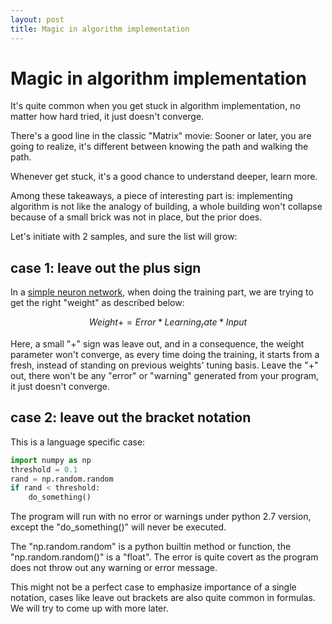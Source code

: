 ```yaml
---
layout: post
title: Magic in algorithm implementation
---
```


# Magic in algorithm implementation

It's quite common when you get stuck in algorithm implementation, no matter how hard tried, it just doesn't converge.

There's a good line in the classic "Matrix" movie: Sooner or later, you are going to realize, it's different between knowing the path and walking the path.

Whenever get stuck, it's a good chance to understand deeper, learn more.

Among these takeaways, a piece of interesting part is: implementing algorithm is not like the analogy of building, a whole building won't collapse because of a small brick was not in place, but the prior does.

Let's initiate with 2 samples, and sure the list will grow: 

## case 1: leave out the plus sign

In a [simple neuron network]({{site.url}}/2018/06/12/neural-network-grade-2.html), when doing the training part, we are trying to get the right "weight" as described below:

$$Weight += Error * Learning_rate * Input$$

Here, a small "+" sign was leave out, and in a consequence, the weight parameter won't converge, as every time doing the training, it starts from a fresh, instead of standing on previous weights' tuning basis.
Leave the "+" out, there won't be any "error" or "warning" generated from your program, it just doesn't converge.

## case 2: leave out the bracket notation

This is a language specific case:

```python
import numpy as np
threshold = 0.1
rand = np.random.random
if rand < threshold:
    do_something()

```

The program will run with no error or warnings under python 2.7 version, except the "do_something()" will never be executed.

The "np.random.random" is a python builtin method or function, the "np.random.random()" is a "float". The error is quite covert as the program does not throw out any warning or error message.

This might not be a perfect case to emphasize importance of a single notation, cases like leave out brackets are also quite common in formulas. We will try to come up with more later.